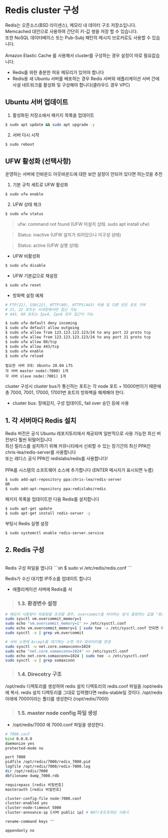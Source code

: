 # Redis cluster 구성

Redis는 오픈소스(BSD 라이센스), 메모리 내 데이터 구조 저장소입니다. Memcached 대안으로 사용하여 간단히 키-값 쌍을 저장 할 수 있습니다.<br>
또한 NoSQL 데이터베이스 또는 Pub-Subj 패턴의 메시지 브로커로도 사용할 수 있습니다.<br>
<br>
Amazon Elastic Cache 를 사용해서 cluster를 구성하는 경우 설정이 따로 필요없습니다.<br>

- Redis를 위한 충분한 여유 메모리가 있어야 합니다
- Redis용 새 Ubuntu 서버를 배포하는 경우 Redis 서버와 애플리케이션 서버 간에 사설 네트워크를 활성화 및 구성해야 합니다(클라우드 경우 VPC)

## Ubuntu 서버 업데이트
1. 활성화된 저장소에서 패키지 목록을 업데이트
```sh
$ sudo apt update && sudo apt upgrade -y
```
2. 서버 다시 시작
```sh
$ sudo reboot
```

## UFW 활성화 (선택사항)

운영하는 서버에 인바운드 아웃바운드에 대한 보안 설정이 안되어 있다면 하는것을 추천<br>
1. 기본 규칙 세트로 UFW 활성화
```sh
$ sudo ufw enable
```
2. UFW 상태 체크
```sh
$ sudo ufw status
```
> ufw: command not found (UFW 미설치 상태. sudo apt install ufw)

> Status: inactive (UFW 설치가 되어있으나 미구성 상태)

> Status: active (UFW 실행 상태)

- UFW 비활성화
```sh
$ sudo ufw disable
```
- UFW 기본값으로 재설정
```sh
$ sudo ufw reset
```
- 방화벽 설정 예제
```sh
# FTP(21), SSH(22), HTTP(80), HTTPS(443) 허용 및 다른 모든 포트 거부
# 21, 22 포트는 사내망에서만 접근 가능
# 443, 80 포트는 Ipv4, Ipv6 모두 접근이 가능

$ sudo ufw default deny incoming
$ sudo ufw default allow outgoing
$ sudo ufw allow from 123.123.123.123/24 to any port 22 proto tcp
$ sudo ufw allow from 123.123.123.123/24 to any port 21 proto tcp
$ sudo ufw allow 80/tcp
$ sudo ufw allow 443/tcp
$ sudo ufw enable
$ sudo ufw reload
```

```
필요한 서버 3대: Ubuntu 20.04 LTS
각 서버 master node(:7000) 1개
각 서버 slave node(:7001) 1개
```

cluster 구성시 cluster bus가 통신하는 포트는 각 node 포트 + 10000번이기 때문에<br>
총 7000, 7001, 17000, 17001번 포트의 방화벽을 해제해야 한다.<br>
- cluster bus: 장애감지, 구성 업데이트, fail over 승인 등에 사용

## 1. 각 서버마다 Redis 설치

Redis 버전은 공식 Ubuntu 레포지토리에서 제공되며 일반적으로 사용 가능한 최신 버전보다 훨씬 뒤떨어집니다<br>
최신 릴리스를 설치하기 위해 커뮤니티에서 신뢰할 수 있는 장기간의 최신 PPA인 chris-lea/redis-server를 사용합니다<br>
또는 레디스 공식 PPA인 redislabs/redis를 사용합니다!<br>
<br>
PPA를 시스템의 소프트웨어 소스에 추가합니다 (ENTER 메시지가 표시되면 누름)
```sh
$ sudo add-apt-repository ppa:chris-lea/redis-server
OR
$ sudo add-apt-repository ppa:redislabs/redis
```

패키지 목록을 업데이트한 다음 Redis를 설치합니다
```sh
$ sudo apt-get update
$ sudo apt-get install redis-server -y
```

부팅시 Redis 실행 설정
```sh
$ sudo systemctl enable redis-server.service
```


## 2. Redis 구성
<br>
Redis 구성 파일을 엽니다
```sh
$ sudo vi /etc/redis/redis.conf
```

Redis가 수신 대기할 IP주소를 업데이트 합니다<br>
- 애플리케이션 서버에 Redis를 서


>### 1.3. 환경변수 설정
```bash
# 메모리 사용량이 허용량을 초과할 경우, overcommit을 처리하는 방식 결정하는 값을 "항상"으로 변경
sudo sysctl vm.overcommit_memory=1
sudo echo "vm.overcommit_memory=1" >> /etc/sysctl.conf
sudo echo vm.overcommit_memory=1 | sudo tee -a /etc/sysctl.conf 안되면 이거쓰셈
sudo sysctl -a | grep vm.overcommit

# 서버 소켓에 Accept를 대기하는 소켓 개수 파라미터를 변경
sudo sysctl -w net.core.somaxconn=1024
sudo echo "net.core.somaxconn=1024" >> /etc/sysctl.conf
sudo echo net.core.somaxconn=1024 | sudo tee -a /etc/sysctl.conf
sudo sysctl -a | grep somaxconn
```

>### 1.4. Direcotry 구조
/opt/redis 디렉토리를 생성하여 redis 설치 디렉토리의 redis.conf 파일을 /opt/redis에 복사.
redis 설치 디렉토리를 그대로 입력했다면 redis-stable일 것이다.
/opt/redis 아래에 7000이라는 폴더를 생성한다 (/opt/redis/7000)

>### 1.5. master node config 파일 생성

- /opt/redis/7000 에 7000.conf 파일을 생성한다.

```bash
# 7000.conf
bind 0.0.0.0
daemonize yes
protected-mode no

port 7000
pidfile /opt/redis/7000/redis_7000.pid
logfile /opt/redis/7000/redis-7000.log
dir /opt/redis/7000
dbfilename dump_7000.rdb

requirepass [redis 비밀번호]
masterauth [redis 비밀번호]

cluster-config-file node-7000.conf
cluster-enabled yes
cluster-node-timeout 5000
cluster-announce-ip [서버 public ip] # NAT/포트포워딩 사용시

rename-command keys ""

appendonly no
```